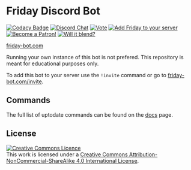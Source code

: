 # Friday Discord Bot

[![Codacy Badge](https://app.codacy.com/project/badge/Grade/0ad7826bb256410d885a47fca99ce624)](https://www.codacy.com/gh/Brettanda/friday-discord-python/dashboard?utm_source=github.com&amp;utm_medium=referral&amp;utm_content=Brettanda/friday-discord-python&amp;utm_campaign=Badge_Grade)
[![Discord Chat](https://discord.com/api/guilds/707441352367013899/embed.png)](https://discord.gg/NTRuFjU)
[![Vote](https://img.shields.io/badge/Vote-Friday-blue)](https://top.gg/bot/476303446547365891/vote)
[![Add Friday to your server](https://img.shields.io/badge/Add%20Friday-to%20your%20server-orange)](https://discord.com/api/oauth2/authorize?client_id=476303446547365891&permissions=2469521478&scope=bot%20applications.commands)
[![Become a Patron!](https://img.shields.io/badge/-Become%20a%20Patron!-rgb(232%2C%2091%2C%2070))](https://www.patreon.com/fridaybot)
[![Will it blend?](https://github.com/Brettanda/friday-discord-python/actions/workflows/push.yml/badge.svg)](https://github.com/Brettanda/friday-discord-python/actions/workflows/push.yml)

[friday-bot.com](https://friday-bot.com)

Running your own instance of this bot is not prefered. This repository is meant for educational purposes only.

To add this bot to your server use the `!invite` command or go to [friday-bot.com/invite](https://friday-bot.com/invite).

## Commands

The full list of uptodate commands can be found on the [docs](https://docs.friday-bot.com) page.

## License

<a rel="license" href="http://creativecommons.org/licenses/by-nc-sa/4.0/"><img alt="Creative Commons Licence" style="border-width:0" src="https://i.creativecommons.org/l/by-nc-sa/4.0/88x31.png" /></a><br />This work is licensed under a <a rel="license" href="http://creativecommons.org/licenses/by-nc-sa/4.0/">Creative Commons Attribution-NonCommercial-ShareAlike 4.0 International License</a>.